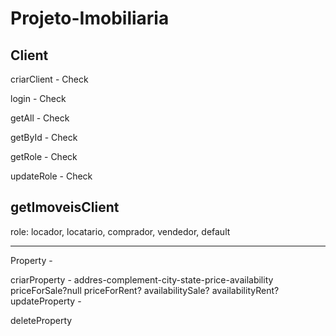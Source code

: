 # Projeto-Imobiliaria

## Client

criarClient - Check

login - Check

getAll - Check

getById - Check

getRole - Check

updateRole - Check

## getImoveisClient

role: locador, locatario, comprador, vendedor, default

---

Property -

criarProperty - addres-complement-city-state-price-availability
priceForSale?null priceForRent? availabilitySale? availabilityRent?
updateProperty -

deleteProperty
